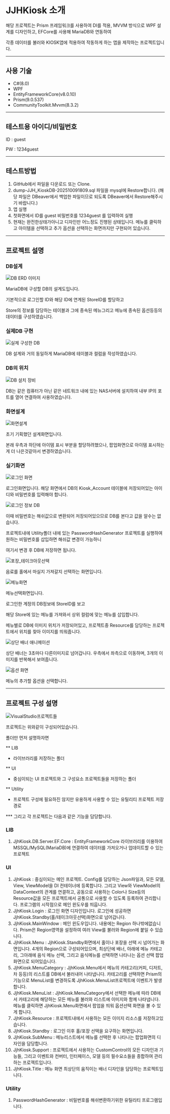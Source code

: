# JJHKiosk 소개

해당 프로젝트는 Prism 프레임워크를 사용하여 DI를 적용, MVVM 방식으로 WPF 설계를 디자인하고, EFCore를 사용해 MariaDB와 연동하여

각종 데이터를 불러와 KIOSK앱에 적용하여 작동하게 하는 앱을 제작하는 프로젝트입니다.

------

## 사용 기술

- C#(8.0)
- WPF
- EntityFrameworkCore(v8.0.10)
- Prism(9.0.537)
- CommunityToolkit.Mvvm(8.3.2)

------

## 테스트용 아이디/비밀번호

 ID : guest
 
 PW : 1234guest

------

## 테스트방법 

1. GitHub에서 파일을 다운로드 또는 Clone.
2. dump-JJH_KioskDB-202510091809.sql 파일을 mysql에 Restore합니다. (해당 파일은 DBeaver에서 백업한 파일이므로 되도록 DBeaver에서 Restore해주시기 바랍니다.)
3. 앱 실행
4. 첫화면에서 ID를 guest 비밀번호를 1234guest 를 입력하여 실행
5. 현재는 완전한상태가아니고 디자인만 어느정도 진행된 상태입니다. 메뉴를 클릭하고 아이템을 선택하고 추가 옵션을 선택하는 화면까지만 구현되어 있습니다.

------

## 프로젝트 설명

### DB설계

![DB ERD 이미지](https://github.com/JuHyeongJeong/JjhKiosk/blob/main/mdImages/ERD.png)

MariaDB에 구성할 DB의 설계도입니다.

기본적으로 로그인할 ID와 해당 ID에 연계된 StoreID를 할당하고

Store의 정보를 담당하는 테이블과 그에 종속된 메뉴그리고 메뉴에 종속된 옵션등등의 데이터를 구성하였습니다.

### 실제DB 구현
![실제 구성한 DB](https://github.com/JuHyeongJeong/JjhKiosk/blob/main/mdImages/DBImage.png)

DB 설계와 거의 동일하게 MariaDB에 테이블과 컬럼을 작성하였습니다.

### DB의 위치

![DB 설치 장비](https://github.com/JuHyeongJeong/JjhKiosk/blob/main/mdImages/SynologyDBServer.png)

DB는 같은 컴퓨터가 아닌 같은 네트워크 내에 있는 NAS서버에 설치하여 내부 IP의 포트를 열어 연결하여 사용하였습니다.


### 화면설계

![화면설계](https://github.com/JuHyeongJeong/JjhKiosk/blob/main/mdImages/modeling.png)

초기 기획했던 설계화면입니다.

본래 우측과 하단에 아이템 표시 부분을 할당하려했으나, 팝업화면으로 아이템 표시하는게 더 나은것같아서 변경하였습니다.



### 실기화면


![로그인 화면](https://github.com/JuHyeongJeong/JjhKiosk/blob/main/mdImages/1.png)

로그인화면입니다. 해당 화면에서 DB의 Kiosk_Account 테이블에 저장되어있는 아이디와 비밀번호를 입력해야 합니다.

![로그인 정보 DB](https://github.com/JuHyeongJeong/JjhKiosk/blob/main/mdImages/1_1.png)

이때 비밀번호는 해쉬값으로 변환되어 저장되어있으므로 DB를 본다고 값을 알수는 없습니다.

프로젝트내에 Utility폴더 내에 있는 PasswordHashGenerator 프로젝트를 실행하여 원하는 비밀번호를 삽입하면 해쉬값 변경이 가능하니

여기서 변경 후 DB에 저장하면 됩니다.


![포장_테이크아웃선택](https://github.com/JuHyeongJeong/JjhKiosk/blob/main/mdImages/2.png)

음료를 홀에서 마실지 가져갈지 선택하는 화면입니다.


![메뉴화면](https://github.com/JuHyeongJeong/JjhKiosk/blob/main/mdImages/3.png)

메뉴선택화면입니다.

로그인한 계정의 DB정보에 StoreID를 보고

해당 Store에 있는 메뉴를 가져와서 상위 컬럼에 맞는 메뉴를 삽입합니다.

메뉴별로 DB에 이미지 위치가 저장되어있고, 프로젝트중 Resource를 담당하는 프로젝트에서 위치를 찾아 이미지를 띄워줍니다.


![상단 배너 애니메이션](https://github.com/JuHyeongJeong/JjhKiosk/blob/main/mdImages/3gif.gif)

상단 배너는 3초마다 다른이미지로 넘어갑니다. 우측에서 좌측으로 이동하며, 3개의 이미지를 반복해서 보여줍니다.


![옵션 화면](https://github.com/JuHyeongJeong/JjhKiosk/blob/main/mdImages/4.png)

메뉴의 추가할 옵션을 선택합니다.


------

## 프로젝트 구성 설명

![VisualStudio프로젝트들](https://github.com/JuHyeongJeong/JjhKiosk/blob/main/mdImages/project.png)

프로젝트는 위와같이 구성되어있습니다.

폴더만 먼저 설명하자면

** LIB

- 라이브러리를 저장하는 폴더


** UI

- 중심이되는 UI 프로젝트와 그 구성요소 프로젝트들을 저장하는 폴더


** Utility

- 프로젝트 구성에 필요하진 않지만 유용하게 사용할 수 있는 유틸리티 프로젝트 저장 경로


*** 그리고 각 프로젝트는 다음과 같은 기능을 담당합니다.

### LIB

1. JjhKiosk.DB.Server.EF.Core : EntityFrameworkCore 라이브러리를 이용하여 MSSQL/MySQL(MariaDB)에 연결하여 데이터를 가져오거나 업데이트할 수 있는 프로젝트


### UI

1. JjhKiosk : 중심이되는 메인 프로젝트. Config를 담당하는 Json파일과, 모든 모델, View, ViewModel을 DI 컨테이너에 등록합니다. 그리고 View와 ViewModel의 DataContext의 관계를 연결하고, 공동으로 사용하는 Color나 Size등의 Resource값을 모든 프로젝트에서 공통으로 사용할 수 있도록 등록하여 관리합니다. 프로그램의 시작점으로 메인 윈도우를 띄웁니다.
2. JjhKiosk.Login : 로그인 화면 디자인입니다. 로그인에 성공하면 JjhKiosk.Standby(홀/테이크아웃선택)화면으로 넘어갑니다.
3. JjhKiosk.MainWindow : 메인 윈도우입니다. 내용에는 Region 하나밖에없습니다. Prism은 Region영역을 설정하여 여러 View를 불러와 Region에 붙일 수 있습니다.
4. JjhKiosk.Menu : JjhKiosk.Standby화면에서 홀이나 포장을 선택 시 넘어가는 화면입니다. 4개의 Region으로 구성되어있으며, 최상단에 배너, 아래에 메뉴 카테고리, 그아래에 음식 메뉴 선택, 그리고 음식메뉴를 선택하면 나타나는 옵션 선택 팝업화면으로 되어있습니다.
5. JjhKiosk.MenuCategory : JjhKiosk.Menu에서 메뉴의 카테고리(커피, 디저트, 차 등등)의 리스트를 DB에서 불러내어 나타냅니다. 카테고리를 선택하면 Prism의 기능으로 MenuList를 변경하도록 JjhKiosk.MenuList프로젝트에 이벤트가 발생합니다.
6. JjhKiosk.MenuList : JjhKiosk.MenuCategory에서 선택한 메뉴에 따라 DB에서 카테고리에 해당하는 모든 메뉴를 불러와 리스트에 이미지와 함께 나타냅니다. 메뉴를 클릭하면 JjhKiosk.Menu화면에서 팝업을 띄워 옵션선택 화면을 볼 수 있게 합니다.
7. JjhKiosk.Resource : 프로젝트내에서 사용하는 모든 이미지 리소스를 저장하고있습니다.
8. JjhKiosk.Standby : 로그인 이후 홀/포장 선택을 요구하는 화면입니다.
9. JjhKiosk.SubMenu : 메뉴리스트에서 메뉴를 선택한 후 나타나는 팝업화면의 디자인을 담당합니다.
10. JjhKiosk.Support : 프로젝트에서 사용하는 CustomControl의 모든 디자인과 기능들, 그리고 이벤트와 컨버터, 인터페이스, 모델 등의 필수요소들을 종합하여 관리하는 프로젝트입니다.
11. JjhKiosk.Title : 메뉴 화면 최상단의 움직이는 배너 디자인을 담당하는 프로젝트입니다.


### Utility
1. PasswordHashGenerator : 비밀번호를 해쉬변환하기위한 유틸리티 프로그램입니다.

